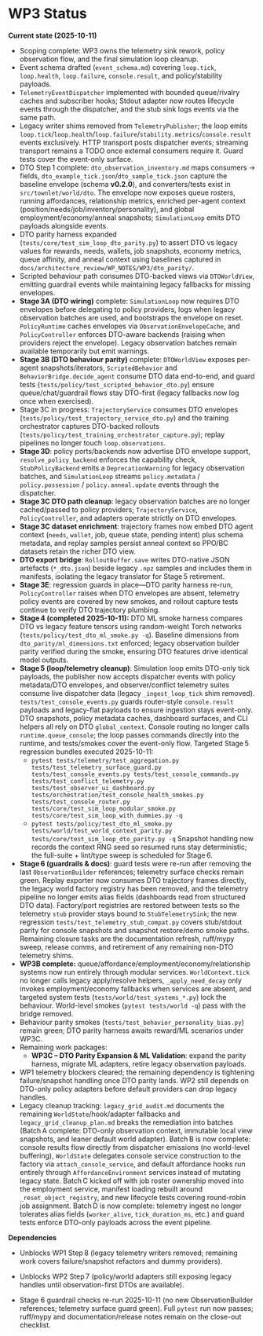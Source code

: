 # WP3 Status

**Current state (2025-10-11)**
- Scoping complete: WP3 owns the telemetry sink rework, policy observation flow, and the final simulation loop cleanup.
- Event schema drafted (`event_schema.md`) covering `loop.tick`, `loop.health`, `loop.failure`, `console.result`, and policy/stability payloads.
- `TelemetryEventDispatcher` implemented with bounded queue/rivalry caches and subscriber hooks; Stdout adapter now routes lifecycle events through the dispatcher, and the stub sink logs events via the same path.
- Legacy writer shims removed from `TelemetryPublisher`; the loop emits `loop.tick`/`loop.health`/`loop.failure`/`stability.metrics`/`console.result` events exclusively. HTTP transport posts dispatcher events; streaming transport remains a TODO once external consumers require it. Guard tests cover the event-only surface.
- DTO Step 1 complete: `dto_observation_inventory.md` maps consumers → fields, `dto_example_tick.json`/`dto_sample_tick.json` capture the baseline envelope (schema **v0.2.0**), and converters/tests exist in `src/townlet/world/dto`. The envelope now exposes queue rosters, running affordances, relationship metrics, enriched per-agent context (position/needs/job/inventory/personality), and global employment/economy/anneal snapshots; `SimulationLoop` emits DTO payloads alongside events.
- DTO parity harness expanded (`tests/core/test_sim_loop_dto_parity.py`) to assert DTO vs legacy values for rewards, needs, wallets, job snapshots, economy metrics, queue affinity, and anneal context using baselines captured in `docs/architecture_review/WP_NOTES/WP3/dto_parity/`.
- Scripted behaviour path consumes DTO-backed views via `DTOWorldView`, emitting guardrail events while maintaining legacy fallbacks for missing envelopes.
- **Stage 3A (DTO wiring)** complete: `SimulationLoop` now requires DTO envelopes before delegating to policy providers, logs when legacy observation batches are used, and bootstraps the envelope on reset. `PolicyRuntime` caches envelopes via `ObservationEnvelopeCache`, and `PolicyController` enforces DTO-aware backends (raising when providers reject the envelope). Legacy observation batches remain available temporarily but emit warnings.
- **Stage 3B (DTO behaviour parity)** complete: `DTOWorldView` exposes per-agent snapshots/iterators, `ScriptedBehavior` and `BehaviorBridge.decide_agent` consume DTO data end-to-end, and guard tests (`tests/policy/test_scripted_behavior_dto.py`) ensure queue/chat/guardrail flows stay DTO-first (legacy fallbacks now log once when exercised).
- Stage 3C in progress: `TrajectoryService` consumes DTO envelopes (`tests/policy/test_trajectory_service_dto.py`) and the training orchestrator captures DTO-backed rollouts (`tests/policy/test_training_orchestrator_capture.py`); replay pipelines no longer touch `loop.observations`.
- **Stage 3D**: policy ports/backends now advertise DTO envelope support, `resolve_policy_backend` enforces the capability check, `StubPolicyBackend` emits a `DeprecationWarning` for legacy observation batches, and `SimulationLoop` streams `policy.metadata` / `policy.possession` / `policy.anneal.update` events through the dispatcher.
- **Stage 3C DTO path cleanup**: legacy observation batches are no longer cached/passed to policy providers; `TrajectoryService`, `PolicyController`, and adapters operate strictly on DTO envelopes.
- **Stage 3C dataset enrichment**: trajectory frames now embed DTO agent context (`needs`, `wallet`, job, queue state, pending intent) plus schema metadata, and replay samples persist anneal context so PPO/BC datasets retain the richer DTO view.
- **DTO export bridge**: `RolloutBuffer.save` writes DTO-native JSON artefacts (`*_dto.json`) beside legacy `.npz` samples and includes them in manifests, isolating the legacy translator for Stage 5 retirement.
- **Stage 3E**: regression guards in place—DTO parity harness re-run, `PolicyController` raises when DTO envelopes are absent, telemetry policy events are covered by new smokes, and rollout capture tests continue to verify DTO trajectory plumbing.
- **Stage 4 (completed 2025-10-11):** DTO ML smoke harness compares DTO vs legacy feature tensors using random-weight Torch networks (`tests/policy/test_dto_ml_smoke.py -q`). Baseline dimensions from `dto_parity/ml_dimensions.txt` enforced; legacy observation builder parity verified during the smoke, ensuring DTO features drive identical model outputs.
- **Stage 5 (loop/telemetry cleanup)**: Simulation loop emits DTO-only tick payloads, the publisher now accepts dispatcher events with policy metadata/DTO envelopes, and observer/conflict telemetry suites consume live dispatcher data (legacy `_ingest_loop_tick` shim removed). `tests/test_console_events.py` guards router-style `console.result` payloads and legacy-flat payloads to ensure ingestion stays event-only. DTO snapshots, policy metadata caches, dashboard surfaces, and CLI helpers all rely on DTO `global_context`. Console routing no longer calls `runtime.queue_console`; the loop passes commands directly into the runtime, and tests/smokes cover the event-only flow. Targeted Stage 5 regression bundles executed 2025-10-11:
  - `pytest tests/telemetry/test_aggregation.py tests/test_telemetry_surface_guard.py tests/test_console_events.py tests/test_console_commands.py tests/test_conflict_telemetry.py tests/test_observer_ui_dashboard.py tests/orchestration/test_console_health_smokes.py tests/test_console_router.py tests/core/test_sim_loop_modular_smoke.py tests/core/test_sim_loop_with_dummies.py -q`
  - `pytest tests/policy/test_dto_ml_smoke.py tests/world/test_world_context_parity.py tests/core/test_sim_loop_dto_parity.py -q`
  Snapshot handling now records the context RNG seed so resumed runs stay deterministic; the full-suite + lint/type sweep is scheduled for Stage 6.
- **Stage 6 (guardrails & docs)**: guard tests were re-run after removing the
  last `ObservationBuilder` references; telemetry surface checks remain green.
  Replay exporter now consumes DTO trajectory frames directly, the legacy world
  factory registry has been removed, and the telemetry pipeline no longer emits
  alias fields (dashboards read from structured DTO data). Factory/port
  registries are restored between tests so the telemetry `stub` provider stays
  bound to `StubTelemetrySink`; the new regression
  `tests/test_telemetry_stub_compat.py` covers stub/stdout parity for console
  snapshots and snapshot restore/demo smoke paths. Remaining closure tasks are
  the documentation refresh, ruff/mypy sweep, release comms, and retirement of
  any remaining non-DTO telemetry shims.
- **WP3B complete:** queue/affordance/employment/economy/relationship systems now run entirely through modular services. `WorldContext.tick` no longer calls legacy apply/resolve helpers, `_apply_need_decay` only invokes employment/economy fallbacks when services are absent, and targeted system tests (`tests/world/test_systems_*.py`) lock the behaviour. World-level smokes (`pytest tests/world -q`) pass with the bridge removed.
- Behaviour parity smokes (`tests/test_behavior_personality_bias.py`) remain green; DTO parity harness awaits reward/ML scenarios under WP3C.
- Remaining work packages:
  - **WP3C – DTO Parity Expansion & ML Validation**: expand the parity harness, migrate ML adapters, retire legacy observation payloads.
- WP1 telemetry blockers cleared; the remaining dependency is tightening failure/snapshot handling once DTO parity lands. WP2 still depends on DTO-only policy adapters before default providers can drop legacy handles.
- Legacy cleanup tracking: `legacy_grid_audit.md` documents the remaining
  `WorldState`/hook/adapter fallbacks and `legacy_grid_cleanup_plan.md` breaks the
  remediation into batches (Batch A complete: DTO-only observation context,
  immutable local view snapshots, and leaner default world adapter). Batch B is
  now complete: console results flow directly from dispatcher emissions (no
  world-level buffering), `WorldState` delegates console service construction
  to the factory via `attach_console_service`, and default affordance hooks run
  entirely through `AffordanceEnvironment` services instead of mutating legacy
  state. Batch C kicked off with job roster ownership moved into the employment
  service, manifest loading rebuilt around `_reset_object_registry`, and new
  lifecycle tests covering round-robin job assignment. Batch D is now complete:
  telemetry ingest no longer tolerates alias fields (`worker_alive`,
  `tick_duration_ms`, etc.) and guard tests enforce DTO-only payloads across the
  event pipeline.

**Dependencies**
- Unblocks WP1 Step 8 (legacy telemetry writers removed; remaining work covers failure/snapshot refactors and dummy providers).
- Unblocks WP2 Step 7 (policy/world adapters still exposing legacy handles until observation-first DTOs are available).

- Stage 6 guardrail checks re-run 2025-10-11 (no new ObservationBuilder references; telemetry surface guard green). Full `pytest` run now passes; ruff/mypy and documentation/release notes remain on the close-out checklist.
